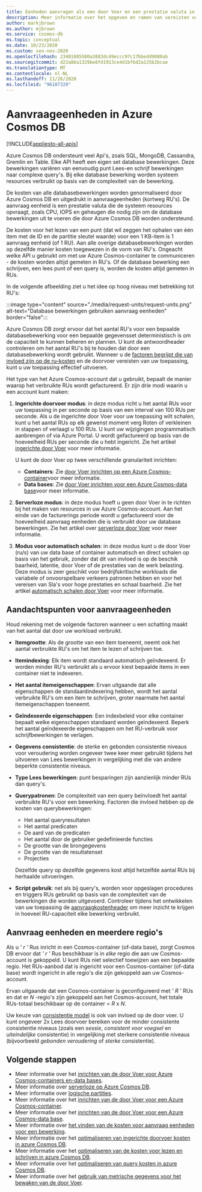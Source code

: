 ```yaml
---
title: Eenheden aanvragen als een door Voer en een prestatie valuta in Azure Cosmos DB
description: Meer informatie over het opgeven en ramen van vereisten voor aanvraag eenheden in Azure Cosmos DB
author: markjbrown
ms.author: mjbrown
ms.service: cosmos-db
ms.topic: conceptual
ms.date: 10/23/2020
ms.custom: seo-nov-2020
ms.openlocfilehash: 23401885580a3883dc49eccc97c17bbedd9080ab
ms.sourcegitcommit: d22a86a1329be8fd1913ce4d1bfbd2a125b2bcae
ms.translationtype: MT
ms.contentlocale: nl-NL
ms.lasthandoff: 11/26/2020
ms.locfileid: "96187320"
---
```

# <a name="request-units-in-azure-cosmos-db"></a>Aanvraageenheden in Azure Cosmos DB
[!INCLUDE[appliesto-all-apis](includes/appliesto-all-apis.md)]

Azure Cosmos DB ondersteunt veel Api's, zoals SQL, MongoDB, Cassandra, Gremlin en Table. Elke API heeft een eigen set database bewerkingen. Deze bewerkingen variëren van eenvoudig punt Lees-en schrijf bewerkingen naar complexe query's. Bij elke database bewerking worden systeem resources verbruikt op basis van de complexiteit van de bewerking.

De kosten van alle databasebewerkingen worden genormaliseerd door Azure Cosmos DB en uitgedrukt in aanvraageenheden (kortweg RU's). De aanvraag eenheid is een prestatie valuta die de systeem resources opvraagt, zoals CPU, IOPS en geheugen die nodig zijn om de database bewerkingen uit te voeren die door Azure Cosmos DB worden ondersteund.

De kosten voor het lezen van een punt (dat wil zeggen het ophalen van één item met de ID en de partitie sleutel waarde) voor een 1 KB-item is 1 aanvraag eenheid (of 1 RU). Aan alle overige databasebewerkingen worden op dezelfde manier kosten toegewezen in de vorm van RU's. Ongeacht welke API u gebruikt om met uw Azure Cosmos-container te communiceren - de kosten worden altijd gemeten in RU's. Of de database bewerking een schrijven, een lees punt of een query is, worden de kosten altijd gemeten in RUs.

In de volgende afbeelding ziet u het idee op hoog niveau met betrekking tot RU's:

:::image type="content" source="./media/request-units/request-units.png" alt-text="Database bewerkingen gebruiken aanvraag eenheden" border="false":::

Azure Cosmos DB zorgt ervoor dat het aantal RU's voor een bepaalde databasebewerking voor een bepaalde gegevensset deterministisch is om de capaciteit te kunnen beheren en plannen. U kunt de antwoordheader controleren om het aantal RU's bij te houden dat door een databasebewerking wordt gebruikt. Wanneer u de [factoren begrijpt die van invloed zijn op de ru-kosten](request-units.md#request-unit-considerations) en de doorvoer vereisten van uw toepassing, kunt u uw toepassing effectief uitvoeren.

Het type van het Azure Cosmos-account dat u gebruikt, bepaalt de manier waarop het verbruikte RUs wordt gefactureerd. Er zijn drie modi waarin u een account kunt maken:

1. **Ingerichte doorvoer modus**: in deze modus richt u het aantal RUs voor uw toepassing in per seconde op basis van een interval van 100 RUs per seconde. Als u de ingerichte door Voer voor uw toepassing wilt schalen, kunt u het aantal RUs op elk gewenst moment verg Roten of verkleinen in stappen of verlaagt u 100 RUs. U kunt uw wijzigingen programmatisch aanbrengen of via Azure Portal. U wordt gefactureerd op basis van de hoeveelheid RUs per seconde die u hebt ingericht. Zie het artikel [ingerichte door Voer](set-throughput.md) voor meer informatie.

   U kunt de door Voer op twee verschillende granulariteit inrichten:

   * **Containers**: Zie [door Voer inrichten op een Azure Cosmos-container](how-to-provision-container-throughput.md)voor meer informatie.
   * **Data bases**: Zie [door Voer inrichten voor een Azure Cosmos-data base](how-to-provision-database-throughput.md)voor meer informatie.

2. **Serverloze modus**: in deze modus hoeft u geen door Voer in te richten bij het maken van resources in uw Azure Cosmos-account. Aan het einde van de facturerings periode wordt u gefactureerd voor de hoeveelheid aanvraag eenheden die is verbruikt door uw database bewerkingen. Zie het artikel over [serverloze door Voer](serverless.md) voor meer informatie. 

3. **Modus voor automatisch schalen**: in deze modus kunt u de door Voer (ru/s) van uw data base of container automatisch en direct schalen op basis van het gebruik, zonder dat dit van invloed is op de beschik baarheid, latentie, door Voer of de prestaties van de werk belasting. Deze modus is zeer geschikt voor bedrijfskritische workloads die variabele of onvoorspelbare verkeers patronen hebben en voor het vereisen van Sla's voor hoge prestaties en schaal baarheid. Zie het artikel [automatisch schalen door Voer](provision-throughput-autoscale.md) voor meer informatie. 

## <a name="request-unit-considerations"></a>Aandachtspunten voor aanvraageenheden

Houd rekening met de volgende factoren wanneer u een schatting maakt van het aantal dat door uw workload verbruikt.

* **Itemgrootte**: Als de grootte van een item toeneemt, neemt ook het aantal verbruikte RU's om het item te lezen of schrijven toe.

* **Itemindexing**: Elk item wordt standaard automatisch geïndexeerd. Er worden minder RU's verbruikt als u ervoor kiest bepaalde items in een container niet te indexeren.

* **Het aantal itemeigenschappen**: Ervan uitgaande dat alle eigenschappen de standaardindexering hebben, wordt het aantal verbruikte RU's om een item te schrijven, groter naarmate het aantal itemeigenschappen toeneemt.

* **Geïndexeerde eigenschappen**: Een indexbeleid voor elke container bepaalt welke eigenschappen standaard worden geïndexeerd. Beperk het aantal geïndexeerde eigenschappen om het RU-verbruik voor schrijfbewerkingen te verlagen.

* **Gegevens consistentie**: de sterke en gebonden consistentie niveaus voor veroudering worden ongeveer twee keer meer gebruikt tijdens het uitvoeren van Lees bewerkingen in vergelijking met die van andere beperkte consistentie niveaus.

* **Type Lees bewerkingen**: punt besparingen zijn aanzienlijk minder RUs dan query's.

* **Querypatronen**: De complexiteit van een query beïnvloedt het aantal verbruikte RU's voor een bewerking. Factoren die invloed hebben op de kosten van querybewerkingen: 
 
  * Het aantal queryresultaten
  * Het aantal predicaten
  * De aard van de predicaten
  * Het aantal door de gebruiker gedefinieerde functies
  * De grootte van de brongegevens
  * De grootte van de resultatenset
  * Projecties

  Dezelfde query op dezelfde gegevens kost altijd hetzelfde aantal RUs bij herhaalde uitvoeringen.

* **Script gebruik**: net als bij query's, worden voor opgeslagen procedures en triggers RUs gebruikt op basis van de complexiteit van de bewerkingen die worden uitgevoerd. Controleer tijdens het ontwikkelen van uw toepassing de [aanvraagkostenheader](./optimize-cost-reads-writes.md#measuring-the-ru-charge-of-a-request) om meer inzicht te krijgen in hoeveel RU-capaciteit elke bewerking verbruikt.

## <a name="request-units-and-multiple-regions"></a>Aanvraag eenheden en meerdere regio's

Als u *' r '* Rus inricht in een Cosmos-container (of-data base), zorgt Cosmos DB ervoor dat *' r '* Rus beschikbaar is in *elke* regio die aan uw Cosmos-account is gekoppeld. U kunt RUs niet selectief toewijzen aan een bepaalde regio. Het RUs-aanbod dat is ingericht voor een Cosmos-container (of-data base) wordt ingericht in alle regio's die zijn gekoppeld aan uw Cosmos-account.

Ervan uitgaande dat een Cosmos-container is geconfigureerd met *' R '* RUs en dat er *N* -regio's zijn gekoppeld aan het Cosmos-account, het totale RUs-totaal beschikbaar op de container = *R* x *N*.

Uw keuze van [consistentie model](consistency-levels.md) is ook van invloed op de door voer. U kunt ongeveer 2x Lees doorvoer bereiken voor de minder consistente consistentie niveaus (zoals een *sessie*, *consistent voor voegsel* en *uiteindelijke* consistentie) in vergelijking met sterkere consistentie niveaus (bijvoorbeeld *gebonden veroudering* of *sterke* consistentie).

## <a name="next-steps"></a>Volgende stappen

- Meer informatie over het [inrichten van de door Voer voor Azure Cosmos-containers en-data bases](set-throughput.md).
- Meer informatie over [serverloze op Azure Cosmos DB](serverless.md).
- Meer informatie over [logische partities](./partitioning-overview.md).
- Meer informatie over het [inrichten van de door Voer voor een Azure Cosmos-container](how-to-provision-container-throughput.md).
- Meer informatie over het [inrichten van de door Voer voor een Azure Cosmos-data base](how-to-provision-database-throughput.md).
- Meer informatie over [het vinden van de kosten voor aanvraag eenheden voor een bewerking](find-request-unit-charge.md).
- Meer informatie over het [optimaliseren van ingerichte doorvoer kosten in azure Cosmos DB](optimize-cost-throughput.md).
- Meer informatie over het [optimaliseren van de kosten voor lezen en schrijven in azure Cosmos DB](optimize-cost-reads-writes.md).
- Meer informatie over het [optimaliseren van query kosten in azure Cosmos DB](./optimize-cost-reads-writes.md).
- Meer informatie over het [gebruik van metrische gegevens voor het bewaken van de door Voer](use-metrics.md).
